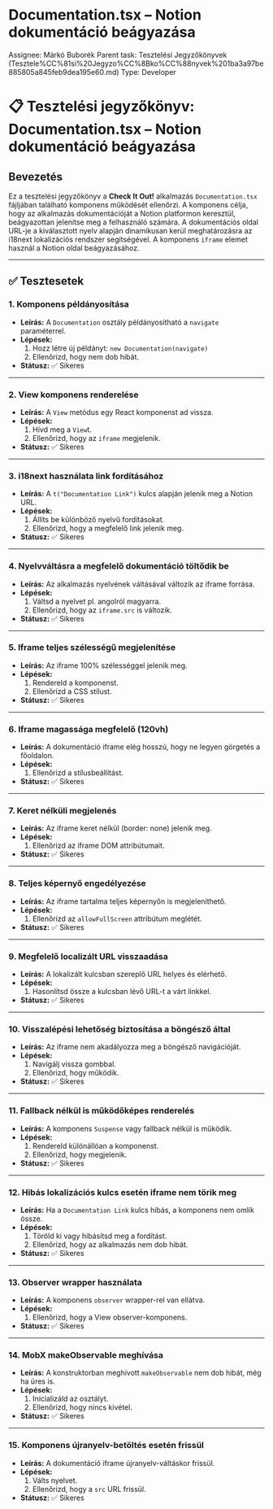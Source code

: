 # Documentation.tsx – Notion dokumentáció beágyazása

Assignee: Márkó Buborék
Parent task: Tesztelési Jegyzőkönyvek (Tesztele%CC%81si%20Jegyzo%CC%8Bko%CC%88nyvek%201ba3a97be885805a845feb9dea195e60.md)
Type: Developer

# 📋 Tesztelési jegyzőkönyv: **Documentation.tsx** – Notion dokumentáció beágyazása

## Bevezetés

Ez a tesztelési jegyzőkönyv a **Check It Out!** alkalmazás `Documentation.tsx` fájljában található komponens működését ellenőrzi. A komponens célja, hogy az alkalmazás dokumentációját a Notion platformon keresztül, beágyazottan jelenítse meg a felhasználó számára. A dokumentációs oldal URL-je a kiválasztott nyelv alapján dinamikusan kerül meghatározásra az i18next lokalizációs rendszer segítségével. A komponens `iframe` elemet használ a Notion oldal beágyazásához.

---

## ✅ Tesztesetek

### 1. Komponens példányosítása

- **Leírás:** A `Documentation` osztály példányosítható a `navigate` paraméterrel.
- **Lépések:**
    1. Hozz létre új példányt: `new Documentation(navigate)`
    2. Ellenőrizd, hogy nem dob hibát.
- **Státusz:** ✅ Sikeres

---

### 2. View komponens renderelése

- **Leírás:** A `View` metódus egy React komponenst ad vissza.
- **Lépések:**
    1. Hívd meg a `View`t.
    2. Ellenőrizd, hogy az `iframe` megjelenik.
- **Státusz:** ✅ Sikeres

---

### 3. i18next használata link fordításához

- **Leírás:** A `t("Documentation Link")` kulcs alapján jelenik meg a Notion URL.
- **Lépések:**
    1. Állíts be különböző nyelvű fordításokat.
    2. Ellenőrizd, hogy a megfelelő link jelenik meg.
- **Státusz:** ✅ Sikeres

---

### 4. Nyelvváltásra a megfelelő dokumentáció töltődik be

- **Leírás:** Az alkalmazás nyelvének váltásával változik az iframe forrása.
- **Lépések:**
    1. Váltsd a nyelvet pl. angolról magyarra.
    2. Ellenőrizd, hogy az `iframe.src` is változik.
- **Státusz:** ✅ Sikeres

---

### 5. Iframe teljes szélességű megjelenítése

- **Leírás:** Az iframe 100% szélességgel jelenik meg.
- **Lépések:**
    1. Rendereld a komponenst.
    2. Ellenőrizd a CSS stílust.
- **Státusz:** ✅ Sikeres

---

### 6. Iframe magassága megfelelő (120vh)

- **Leírás:** A dokumentáció iframe elég hosszú, hogy ne legyen görgetés a főoldalon.
- **Lépések:**
    1. Ellenőrizd a stílusbeállítást.
- **Státusz:** ✅ Sikeres

---

### 7. Keret nélküli megjelenés

- **Leírás:** Az iframe keret nélkül (border: none) jelenik meg.
- **Lépések:**
    1. Ellenőrizd az iframe DOM attribútumait.
- **Státusz:** ✅ Sikeres

---

### 8. Teljes képernyő engedélyezése

- **Leírás:** Az iframe tartalma teljes képernyőn is megjeleníthető.
- **Lépések:**
    1. Ellenőrizd az `allowFullScreen` attribútum meglétét.
- **Státusz:** ✅ Sikeres

---

### 9. Megfelelő localizált URL visszaadása

- **Leírás:** A lokalizált kulcsban szereplő URL helyes és elérhető.
- **Lépések:**
    1. Hasonlítsd össze a kulcsban lévő URL-t a várt linkkel.
- **Státusz:** ✅ Sikeres

---

### 10. Visszalépési lehetőség biztosítása a böngésző által

- **Leírás:** Az iframe nem akadályozza meg a böngésző navigációját.
- **Lépések:**
    1. Navigálj vissza gombbal.
    2. Ellenőrizd, hogy működik.
- **Státusz:** ✅ Sikeres

---

### 11. Fallback nélkül is működőképes renderelés

- **Leírás:** A komponens `Suspense` vagy fallback nélkül is működik.
- **Lépések:**
    1. Rendereld különállóan a komponenst.
    2. Ellenőrizd, hogy megjelenik.
- **Státusz:** ✅ Sikeres

---

### 12. Hibás lokalizációs kulcs esetén iframe nem törik meg

- **Leírás:** Ha a `Documentation Link` kulcs hibás, a komponens nem omlik össze.
- **Lépések:**
    1. Töröld ki vagy hibásítsd meg a fordítást.
    2. Ellenőrizd, hogy az alkalmazás nem dob hibát.
- **Státusz:** ✅ Sikeres

---

### 13. Observer wrapper használata

- **Leírás:** A komponens `observer` wrapper-rel van ellátva.
- **Lépések:**
    1. Ellenőrizd, hogy a View observer-komponens.
- **Státusz:** ✅ Sikeres

---

### 14. MobX makeObservable meghívása

- **Leírás:** A konstruktorban meghívott `makeObservable` nem dob hibát, még ha üres is.
- **Lépések:**
    1. Inicializáld az osztályt.
    2. Ellenőrizd, hogy nincs kivétel.
- **Státusz:** ✅ Sikeres

---

### 15. Komponens újranyelv-betöltés esetén frissül

- **Leírás:** A dokumentáció iframe újranyelv-váltáskor frissül.
- **Lépések:**
    1. Válts nyelvet.
    2. Ellenőrizd, hogy a `src` URL frissül.
- **Státusz:** ✅ Sikeres